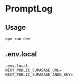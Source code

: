 # PromptLog

## Usage

```
npm run dev
```

## .env.local

```
.env.local:
NEXT_PUBLIC_SUPABASE_URL=
NEXT_PUBLIC_SUPABASE_ANON_KEY=
```